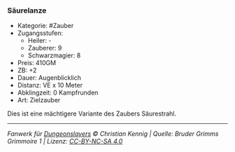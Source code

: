 ### Säurelanze

- Kategorie: #Zauber
- Zugangsstufen:
  - Heiler: -
  - Zauberer: 9
  - Schwarzmagier: 8
- Preis: 410GM
- ZB: +2
- Dauer: Augenblicklich
- Distanz: VE x 10 Meter
- Abklingzeit: 0 Kampfrunden
- Art: Zielzauber



Dies ist eine mächtigere Variante des Zaubers Säurestrahl.

---

_Fanwerk für [Dungeonslayers](https://www.dungeonslayers.net/) © Christian Kennig | Quelle: Bruder Grimms Grimmoire 1 | Lizenz: [CC-BY-NC-SA 4.0](https://creativecommons.org/licenses/by-nc-sa/4.0/deed.de)_
